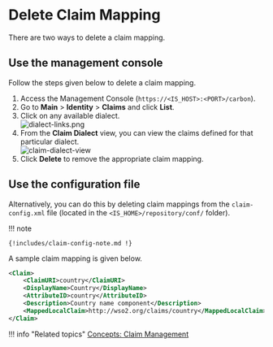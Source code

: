 # Delete Claim Mapping

There are two ways to delete a claim mapping.

## Use the management console

Follow the steps given below to delete a claim mapping.

1. Access the Management Console (`https://<IS_HOST>:<PORT>/carbon`).
2. Go to **Main** > **Identity** > **Claims** and click **List**.
3. Click on any available dialect.  
    ![dialect-links.png]({{base_path}}/assets/img/guides/dialect-links.png)
4. From the **Claim Dialect** view, you can view the claims defined for
    that particular dialect.  
    ![claim-dialect-view]({{base_path}}/assets/img/guides/claim-dialect-view.png)
5. Click **Delete** to remove the appropriate claim mapping.

## Use the configuration file
    
Alternatively, you can do this by deleting claim mappings from the `claim-config.xml` file (located in the `<IS_HOME>/repository/conf/` folder).

!!! note

    {!includes/claim-config-note.md !}

A sample claim mapping is given below.

``` xml
<Claim>
    <ClaimURI>country</ClaimURI>
    <DisplayName>Country</DisplayName>
    <AttributeID>country</AttributeID>
    <Description>Country name component</Description>
    <MappedLocalClaim>http://wso2.org/claims/country</MappedLocalClaim>
</Claim>
```
    
!!! info "Related topics"
    [Concepts: Claim Management]({{base_path}}/references/concepts/claim-management/)